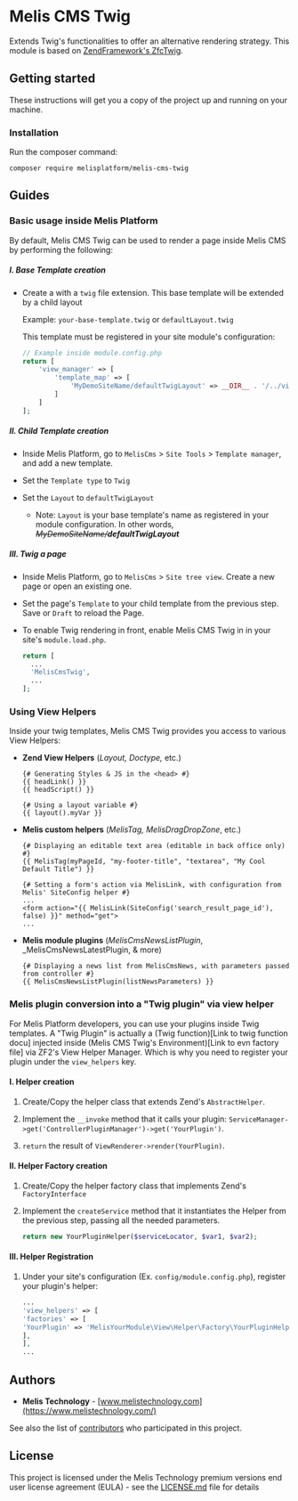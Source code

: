 # Melis CMS Twig

Extends Twig's functionalities to offer an alternative rendering strategy.
This module is based on [ZendFramework's ZfcTwig](https://github.com/ZF-Commons/ZfcTwig).

## Getting started

These instructions will get you a copy of the project up and running on your machine.

### Installation
Run the composer command:
```
composer require melisplatform/melis-cms-twig
```

## Guides
### Basic usage inside Melis Platform
By default, Melis CMS Twig can be used to render a page inside Melis CMS by performing the following:
##### I. Base Template creation
   - Create a  with a `twig` file extension. This base template will be extended by a child layout
   
     Example: `your-base-template.twig` or `defaultLayout.twig`

     This template must be registered in your site module's configuration:
     ```php
     // Example inside module.config.php
     return [
         'view_manager' => [
             'template_map' => [
                 'MyDemoSiteName/defaultTwigLayout' => __DIR__ . '/../view/layout/defaultLayout.twig',   
             ]
         ]
     ];
     ```


##### II. Child Template creation   
   - Inside Melis Platform, go to `MelisCms` > `Site Tools` > `Template manager`, and add a new template.
   - Set the `Template type` to `Twig`
   - Set the `Layout` to `defaultTwigLayout`
   
     - Note: `Layout` is your base template's name as registered in your module configuration. In other words, _~~MyDemoSiteName/~~**defaultTwigLayout**_ 

   
##### III. Twig a page   
- Inside Melis Platform, go to `MelisCms` > `Site tree view`. Create a new page or open an existing one.
- Set the page's `Template` to your child template from the previous step. Save or `Draft` to reload the Page.
- To enable Twig rendering in front, enable Melis CMS Twig in in your site's `module.load.php`.

    ```php
    return [
      ...
      'MelisCmsTwig',
      ...
    ];
    ``` 

### Using View Helpers 
Inside your twig templates, Melis CMS Twig provides you access to various View Helpers:
 - **Zend View Helpers** (_Layout,_ _Doctype,_ etc.)
     ```twig
    {# Generating Styles & JS in the <head> #}
    {{ headLink() }}
    {{ headScript() }}
    
    {# Using a layout variable #}
    {{ layout().myVar }}
    ```

 - **Melis custom helpers** (_MelisTag,_ _MelisDragDropZone_, etc.)
     ```twig
    {# Displaying an editable text area (editable in back office only) #}
    {{ MelisTag(myPageId, "my-footer-title", "textarea", "My Cool Default Title") }}
    
    {# Setting a form's action via MelisLink, with configuration from Melis' SiteConfig helper #}
    ...
    <form action="{{ MelisLink(SiteConfig('search_result_page_id'), false) }}" method="get">
    ...
    ```
 
 - **Melis module plugins** (_MelisCmsNewsListPlugin_, _MelisCmsNewsLatestPlugin, & more)
     ```twig
    {# Displaying a news list from MelisCmsNews, with parameters passed from controller #}
    {{ MelisCmsNewsListPlugin(listNewsParameters) }}
    ```
   

### Melis plugin conversion into a "Twig plugin" via view helper

For Melis Platform developers, you can use your plugins inside Twig templates.
A "Twig Plugin" is actually a (Twig function)[Link to twig function docu] injected inside (Melis CMS Twig's Environment)[Link to evn factory file] via ZF2's View Helper Manager. Which is why you need to register your plugin under the `view_helpers` key.

#### I. Helper creation
1. Create/Copy the helper class that extends Zend's `AbstractHelper`.

2. Implement the `__invoke` method that it calls your plugin: `ServiceManager->get('ControllerPluginManager')->get('YourPlugin')`.

3. `return` the result of `ViewRenderer->render(YourPlugin)`.

#### II. Helper Factory creation
1. Create/Copy the helper factory class that implements Zend's `FactoryInterface`

2. Implement the `createService` method that it instantiates the Helper from the previous step, passing all the needed parameters.

    ```php 
    return new YourPluginHelper($serviceLocator, $var1, $var2);
    ```

#### III. Helper Registration
1. Under your site's configuration (Ex. `config/module.config.php`), register your plugin's helper:

    ```php
    ...
    'view_helpers' => [
    'factories' => [
    'YourPlugin' => 'MelisYourModule\View\Helper\Factory\YourPluginHelperFactory',
    ],
    ],
    ...
    ```
 
## Authors
* **Melis Technology** - [www.melistechnology.com](https://www.melistechnology.com/)

See also the list of [contributors](https://github.com/melisplatform/melis-cms-comments/contributors) who participated in this project.

## License
This project is licensed under the Melis Technology premium versions end user license agreement (EULA) - see the [LICENSE.md](LICENSE.md) file for details
